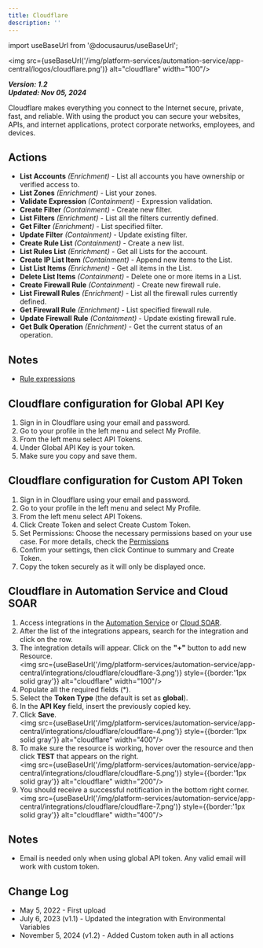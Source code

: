 ```yaml
---
title: Cloudflare
description: ''
---
```

import useBaseUrl from '@docusaurus/useBaseUrl';

<img src={useBaseUrl('/img/platform-services/automation-service/app-central/logos/cloudflare.png')} alt="cloudflare" width="100"/>

***Version: 1.2  
Updated: Nov 05, 2024***

Cloudflare makes everything you connect to the Internet secure, private, fast, and reliable. With using the product you can secure your websites, APIs, and internet applications, protect corporate networks, employees, and devices.

## Actions

* **List Accounts** *(Enrichment)* - List all accounts you have ownership or verified access to.
* **List Zones** *(Enrichment)* - List your zones.
* **Validate Expression** *(Containment)* - Expression validation.
* **Create Filter** *(Containment)* - Create new filter.
* **List Filters** *(Enrichment)* - List all the filters currently defined.
* **Get Filter** *(Enrichment)* - List specified filter.
* **Update Filter** *(Containment)* - Update existing filter.
* **Create Rule List** *(Containment)* - Create a new list.
* **List Rules List** *(Enrichment)* - Get all Lists for the account.
* **Create IP List Item** *(Containment)* - Append new items to the List.
* **List List Items** *(Enrichment)* - Get all items in the List.
* **Delete List Items** *(Containment)* - Delete one or more items in a List.
* **Create Firewall Rule** *(Containment)* - Create new firewall rule.
* **List Firewall Rules** *(Enrichment)* - List all the firewall rules currently defined.
* **Get Firewall Rule** *(Enrichment)* - List specified firewall rule.
* **Update Firewall Rule** *(Containment)* - Update existing firewall rule.
* **Get Bulk Operation** *(Enrichment)* - Get the current status of an operation.

## Notes

* [Rule expressions](https://developers.cloudflare.com/ruleset-engine/rules-language/expressions/)

## Cloudflare configuration for Global API Key

1. Sign in in Cloudflare using your email and password.
1. Go to your profile in the left menu and select My Profile.
1. From the left menu select API Tokens.
1. Under Global API Key is your token.
1. Make sure you copy and save them.

## Cloudflare configuration for Custom API Token

1. Sign in in Cloudflare using your email and password.
1. Go to your profile in the left menu and select My Profile.
1. From the left menu select API Tokens.
1. Click Create Token and select Create Custom Token.
1. Set Permissions: Choose the necessary permissions based on your use case. For more details, check the [Permissions](https://developers.cloudflare.com/fundamentals/api/reference/permissions/#account-permissions)
1. Confirm your settings, then click Continue to summary and Create Token.
1. Copy the token securely as it will only be displayed once.


## Cloudflare in Automation Service and Cloud SOAR

1. Access integrations in the [Automation Service](/docs/platform-services/automation-service/automation-service-integrations/#view-integrations) or [Cloud SOAR](/docs/cloud-soar/automation).
1. After the list of the integrations appears, search for the integration and click on the row.
1. The integration details will appear. Click on the **"+"** button to add new Resource. <br/><img src={useBaseUrl('/img/platform-services/automation-service/app-central/integrations/cloudflare/cloudflare-3.png')} style={{border:'1px solid gray'}} alt="cloudflare" width="100"/>
1. Populate all the required fields (\*).
1. Select the **Token Type** (the default is set as **global**).
1. In the **API Key** field, insert the previously copied key.
1. Click **Save**.<br/><img src={useBaseUrl('/img/platform-services/automation-service/app-central/integrations/cloudflare/cloudflare-4.png')} style={{border:'1px solid gray'}} alt="cloudflare" width="400"/>
1. To make sure the resource is working, hover over the resource and then click **TEST** that appears on the right.<br/><img src={useBaseUrl('/img/platform-services/automation-service/app-central/integrations/cloudflare/cloudflare-5.png')} style={{border:'1px solid gray'}} alt="cloudflare" width="200"/>
1. You should receive a successful notification in the bottom right corner.<br/><img src={useBaseUrl('/img/platform-services/automation-service/app-central/integrations/cloudflare/cloudflare-7.png')} style={{border:'1px solid gray'}} alt="cloudflare" width="400"/>


## Notes

* Email is needed only when using global API token. Any valid email will work with custom token.

## Change Log

* May 5, 2022 - First upload
* July 6, 2023 (v1.1) - Updated the integration with Environmental Variables
* November 5, 2024 (v1.2) - Added Custom token auth in all actions
